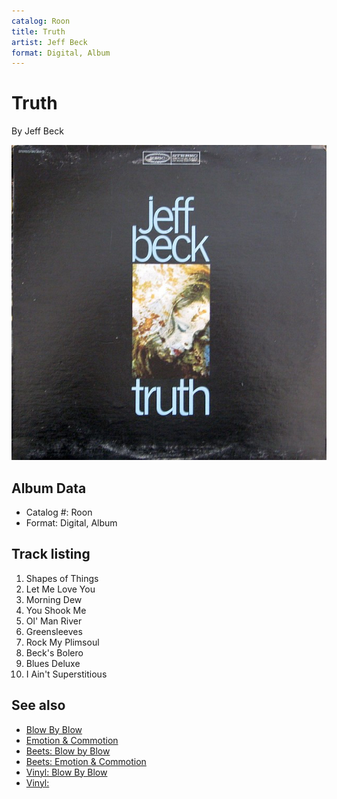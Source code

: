 ```yaml
---
catalog: Roon
title: Truth
artist: Jeff Beck
format: Digital, Album
---
```


# Truth

By Jeff Beck

![](../../assets/albumcovers/Jeff_Beck-Truth.png)

## Album Data

- Catalog #: Roon
- Format: Digital, Album


## Track listing


1. Shapes of Things
2. Let Me Love You
3. Morning Dew
4. You Shook Me
5. Ol' Man River
6. Greensleeves
7. Rock My Plimsoul
8. Beck's Bolero
9. Blues Deluxe
10. I Ain't Superstitious


## See also

- [Blow By Blow](Blow_By_Blow.md)
- [Emotion & Commotion](Emotion_and_Commotion.md)
- [Beets: Blow by Blow](../../Beets/Jeff_Beck/Blow_by_Blow.md)
- [Beets: Emotion & Commotion](../../Beets/Jeff_Beck/Emotion_and_Commotion.md)
- [Vinyl: Blow By Blow](../../Vinyl/Jeff_Beck/Blow_By_Blow.md)
- [Vinyl: ](../../Vinyl/Jeff_Beck/Jeff_Beck.md)
